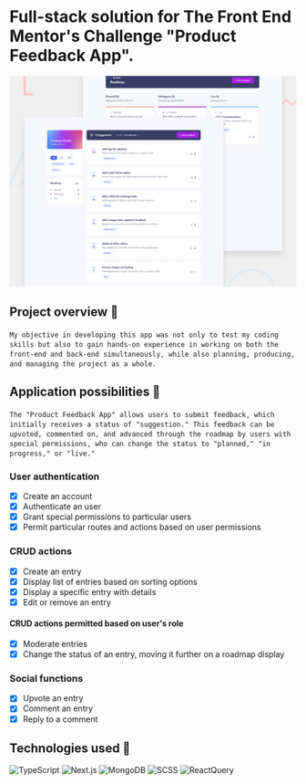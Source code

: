 # Full-stack solution for The Front End Mentor's Challenge "Product Feedback App".

![Design preview for the Product feedback app coding challenge](./preview.jpg)

## Project overview :space_invader:

`My objective in developing this app was not only to test my coding skills but also to gain hands-on experience in working on both the front-end and back-end simultaneously, while also planning, producing, and managing the project as a whole.`

## Application possibilities :person_fencing:

`The "Product Feedback App" allows users to submit feedback, which initially receives a status of "suggestion." This feedback can be upvoted, commented on, and advanced through the roadmap by users with special permissions, who can change the status to "planned," "in progress," or "live."`

### User authentication

- [x] Create an account
- [x] Authenticate an user
- [x] Grant special permissions to particular users
- [x] Permit particular routes and actions based on user permissions

### CRUD actions

- [x] Create an entry
- [x] Display list of entries based on sorting options
- [x] Display a specific entry with details
- [x] Edit or remove an entry

#### CRUD actions permitted based on user's role

- [x] Moderate entries
- [x] Change the status of an entry, moving it further on a roadmap display

### Social functions

- [x] Upvote an entry
- [x] Comment an entry
- [x] Reply to a comment

## Technologies used :robot:

![TypeScript](https://img.shields.io/badge/TypeScript-007ACC?style=for-the-badge&logo=typescript&logoColor=white)
![Next.js](https://img.shields.io/badge/next%20js-000000?style=for-the-badge&logo=nextdotjs&logoColor=white)
![MongoDB](https://img.shields.io/badge/MongoDB-4EA94B?style=for-the-badge&logo=mongodb&logoColor=white)
![SCSS](https://img.shields.io/badge/Sass-CC6699?style=for-the-badge&logo=sass&logoColor=whit)
![ReactQuery](https://img.shields.io/badge/React_Query-FF4154?style=for-the-badge&logo=ReactQuery&logoColor=white)
